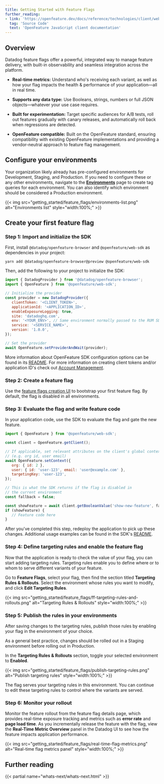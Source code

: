 ```yaml
---
title: Getting Started with Feature Flags
further_reading:
- link: 'https://openfeature.dev/docs/reference/technologies/client/web/'
  tag: 'Source Code'
  text: 'OpenFeature JavaScript client documentation'
---
```


## Overview

Datadog feature flags offer a powerful, integrated way to manage feature delivery, with built-in observability and seamless integration across the platform.

* **Real-time metrics:** Understand who's receiving each variant, as well as how your flag impacts the health & performance of your application—all in real time.

* **Supports any data type:** Use Booleans, strings, numbers or full JSON objects—whatever your use case requires.

* **Built for experimentation:** Target specific audiences for A/B tests, roll out features gradually with canary releases, and automatically roll back when regressions are detected.

* **OpenFeature compatible:** Built on the OpenFeature standard, ensuring compatibility with existing OpenFeature implementations and providing a vendor-neutral approach to feature flag management.

## Configure your environments

Your organization likely already has pre-configured environments for Development, Staging, and Production. If you need to configure these or any other environments, navigate to the [**Environments**][3] page to create tag queries for each environment. You can also identify which environment should be considered a Production environment.

{{< img src="getting_started/feature_flags/environments-list.png" alt="Environments list" style="width:100%;" >}}

## Create your first feature flag

### Step 1: Import and initialize the SDK

First, install `@datadog/openfeature-browser` and `@openfeature/web-sdk` as dependencies in your project:


```
yarn add @datadog/openfeature-browser@preview @openfeature/web-sdk
```

Then, add the following to your project to initialize the SDK:

```js
import { DatadogProvider } from '@datadog/openfeature-browser';
import { OpenFeature } from '@openfeature/web-sdk';

// Initialize the provider
const provider = new DatadogProvider({
   clientToken: '<CLIENT_TOKEN>',
   applicationId: '<APPLICATION_ID>',
   enableExposureLogging: true,
   site: 'datadoghq.com',
   env: '<YOUR_ENV>', // Same environment normally passed to the RUM SDK
   service: '<SERVICE_NAME>',
   version: '1.0.0',
});

// Set the provider
await OpenFeature.setProviderAndWait(provider);
```

More information about OpenFeature SDK configuration options can be found in its [README][1]. For more information on creating client tokens and/or application ID's check out [Account Management][4].

### Step 2: Create a feature flag

Use the [feature flags creation UI][2] to bootstrap your first feature flag. By default, the flag is disabled in all environments.

### Step 3: Evaluate the flag and write feature code

In your application code, use the SDK to evaluate the flag and gate the new feature.

```js
import { OpenFeature } from '@openfeature/web-sdk';

const client = OpenFeature.getClient();

// If applicable, set relevant attributes on the client's global context
// (e.g. org id, user email)
await OpenFeature.setContext({
   org: { id: 2 },
   user: { id: 'user-123', email: 'user@example.com' },
   targetingKey: 'user-123',
});

// This is what the SDK returns if the flag is disabled in
// the current environment
const fallback = false; 

const showFeature = await client.getBooleanValue('show-new-feature', fallback);
if (showFeature) {
   // Feature code here
}
```

After you've completed this step, redeploy the application to pick up these changes. Additional usage examples can be found in the SDK's [README][1].

### Step 4: Define targeting rules and enable the feature flag

Now that the application is ready to check the value of your flag, you can start adding targeting rules. Targeting rules enable you to define where or to whom to serve different variants of your feature. 

Go to **Feature Flags**, select your flag, then find the section titled **Targeting Rules & Rollouts**. Select the environment whose rules you want to modify, and click **Edit Targeting Rules**.

{{< img src="getting_started/feature_flags/ff-targeting-rules-and-rollouts.png" alt="Targeting Rules & Rollouts" style="width:100%;" >}}

### Step 5: Publish the rules in your environments

After saving changes to the targeting rules, publish those rules by enabling your flag in the environment of your choice. 

<div class="alert alert-info">
As a general best practice, changes should be rolled out in a Staging environment before rolling out in Production.
</div>

In the **Targeting Rules & Rollouts** section, toggle your selected environment to **Enabled**.

{{< img src="getting_started/feature_flags/publish-targeting-rules.png" alt="Publish targeting rules" style="width:100%;" >}}

The flag serves your targeting rules in this environment. You can continue to edit these targeting rules to control where the variants are served.

### Step 6: Monitor your rollout

Monitor the feature rollout from the feature flag details page, which provides real-time exposure tracking and metrics such as **error rate** and **page load time**. As you incrementally release the feature with the flag, view the **Real-Time Metric Overview** panel in the Datadog UI to see how the feature impacts application performance.

{{< img src="getting_started/feature_flags/real-time-flag-metrics.png" alt="Real-time flag metrics panel" style="width:100%;" >}}

## Further reading

{{< partial name="whats-next/whats-next.html" >}}

[1]: https://openfeature.dev/docs/reference/technologies/client/web/
[2]: https://app.datadoghq.com/feature-flags/create
[3]: https://app.datadoghq.com/feature-flags/environments
[4]: https://docs.datadoghq.com/account_management/api-app-keys/#client-tokens
